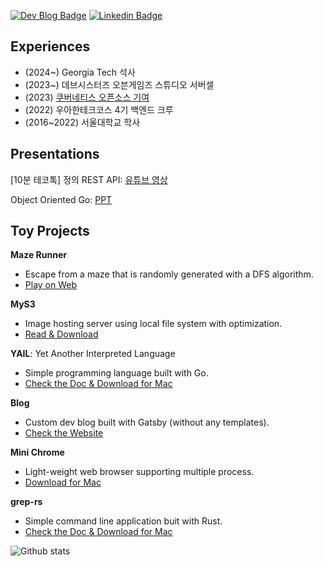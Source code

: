 [![Dev Blog Badge](http://img.shields.io/badge/-Dev%20blog-000000?style=flat-square&logo=github)](https://bugoverdose.github.io/) 
[![Linkedin Badge](https://img.shields.io/badge/-LinkedIn-blue?style=flat-square&logo=Linkedin&logoColor=white)](https://www.linkedin.com/in/jinwoo-jeong-ab284420b/)

## Experiences

- (2024~) Georgia Tech 석사
- (2023~) 데브시스터즈 오븐게임즈 스튜디오 서버셀
- (2023) [쿠버네티스 오픈소스 기여](https://contribcard.clotributor.dev/bugoverdose) 
- (2022) 우아한테크코스 4기 백엔드 크루
- (2016~2022) 서울대학교 학사

## Presentations

[10분 테코톡] 정의 REST API: [유튜브 영상](https://www.youtube.com/watch?v=Nxi8Ur89Akw)

Object Oriented Go: [PPT](./정진우_Object_Oriented_Go.pdf)

## Toy Projects

**Maze Runner**
- Escape from a maze that is randomly generated with a DFS algorithm.
- [Play on Web](https://bugoverdose.github.io/maze-runner/)

**MyS3**
- Image hosting server using local file system with optimization.
- [Read & Download](https://github.com/bugoverdose/MyS3)

**YAIL**: Yet Another Interpreted Language
- Simple programming language built with Go.
- [Check the Doc & Download for Mac](https://github.com/bugoverdose/yail) 

**Blog**
- Custom dev blog built with Gatsby (without any templates). 
- [Check the Website](https://bugoverdose.github.io/)

**Mini Chrome**
- Light-weight web browser supporting multiple process.
- [Download for Mac](https://bugoverdose.github.io/mini-chrome/)

**grep-rs**
- Simple command line application buit with Rust.
- [Check the Doc & Download for Mac](https://github.com/bugoverdose/grep-rs)

![Github stats](https://github-readme-stats-2au6xwid3-bugoverdose.vercel.app/api?username=bugoverdose&count_private=true&show_icons=true)
